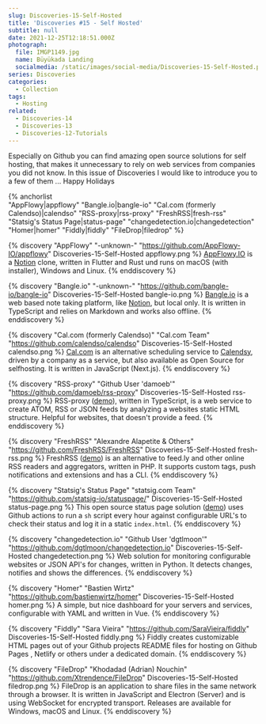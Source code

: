 ```yaml
---
slug: Discoveries-15-Self-Hosted
title: 'Discoveries #15 - Self Hosted'
subtitle: null
date: 2021-12-25T12:18:51.000Z
photograph:
  file: IMGP1149.jpg
  name: Büyükada Landing
  socialmedia: /static/images/social-media/Discoveries-15-Self-Hosted.png
series: Discoveries
categories:
  - Collection
tags:
  - Hosting
related:
  - Discoveries-14
  - Discoveries-13
  - Discoveries-12-Tutorials
---
```


Especially on Github you can find amazing open source solutions for self hosting, that makes it unnecessary to rely on web services from companies you did not know. In this issue of Discoveries I would like to introduce you to a few of them ... Happy Holidays

{% anchorlist  
  "AppFlowy|appflowy"
  "Bangle.io|bangle-io"
  "Cal.com (formerly Calendso)|calendso"
  "RSS-proxy|rss-proxy"
  "FreshRSS|fresh-rss"
  "Statsig's Status Page|status-page"
  "changedetection.io|changedetection"
  "Homer|homer"
  "Fiddly|fiddly"
  "FileDrop|filedrop"
%}

<!-- more -->

{% discovery "AppFlowy" "-unknown-" "https://github.com/AppFlowy-IO/appflowy" Discoveries-15-Self-Hosted appflowy.png %}
[AppFlowy.IO](https://www.appflowy.io/) is a [Notion](https://notion.so) clone, written in Flutter and Rust und runs on macOS (with installer), Windows and Linux.
{% enddiscovery %}

{% discovery "Bangle.io" "-unknown-" "https://github.com/bangle-io/bangle-io" Discoveries-15-Self-Hosted bangle-io.png %}
[Bangle.io](https://bangle.io/) is a web based note taking platform, like [Notion](https://notion.so), but local only. It is written in TypeScript and relies on Markdown and works also offline.
{% enddiscovery %}

{% discovery "Cal.com (formerly Calendso)" "Cal.com Team" "https://github.com/calendso/calendso" Discoveries-15-Self-Hosted calendso.png %}
[Cal.com](https://cal.com/) is an alternative scheduling service to [Calendsy](https://calendly.com/), driven by a company as a service, but also available as Open Source for selfhosting. It is written in JavaScript (Next.js).
{% enddiscovery %}

{% discovery "RSS-proxy" "Github User 'damoeb'" "https://github.com/damoeb/rss-proxy" Discoveries-15-Self-Hosted rss-proxy.png %}
RSS-proxy ([demo](https://rssproxy-v1.migor.org/)), written in TypeScript, is a web service to create ATOM, RSS or JSON feeds by analyzing a websites static HTML structure. Helpful for websites, that doesn't provide a feed.
{% enddiscovery %}

{% discovery "FreshRSS" "Alexandre Alapetite & Others" "https://github.com/FreshRSS/FreshRSS" Discoveries-15-Self-Hosted fresh-rss.png %}
FreshRSS ([demo](https://demo.freshrss.org/)) is an alternative to feed.ly and other online RSS readers and aggregators, written in PHP. It supports custom tags, push notifications and extensions and has a CLI.
{% enddiscovery %}

{% discovery "Statsig's Status Page" "statsig.com Team" "https://github.com/statsig-io/statuspage/" Discoveries-15-Self-Hosted status-page.png %}
This open source status page solution ([demo](https://status.statsig.com/)) uses Github actions to run a ``sh`` script every hour against configurable URL's to check their status and log it in a static ``index.html``.
{% enddiscovery %}

{% discovery "changedetection.io" "Github User 'dgtlmoon'" "https://github.com/dgtlmoon/changedetection.io" Discoveries-15-Self-Hosted changedetection.png %}
Web solution for monitoring configurable websites or JSON API's for changes, written in Python. It detects changes, notifies and shows the differences.
{% enddiscovery %}

{% discovery "Homer" "Bastien Wirtz" "https://github.com/bastienwirtz/homer" Discoveries-15-Self-Hosted homer.png %}
A simple, but nice dashboard for your servers and services, configurable with YAML and written in Vue.
{% enddiscovery %}

{% discovery "Fiddly" "Sara Vieira" "https://github.com/SaraVieira/fiddly" Discoveries-15-Self-Hosted fiddly.png %}
Fiddly creates customizable HTML pages out of your Github projects README files for hosting on Github Pages , Netlify or others under a dedicated domain.
{% enddiscovery %}

{% discovery "FileDrop" "Khodadad (Adrian) Nouchin" "https://github.com/Xtrendence/FileDrop" Discoveries-15-Self-Hosted filedrop.png %}
FileDrop is an application to share files in the same network through a browser. It is written in JavaScript and Electron (Server) and is using WebSocket for encrypted transport. Releases are available for Windows, macOS and Linux.
{% enddiscovery %}
